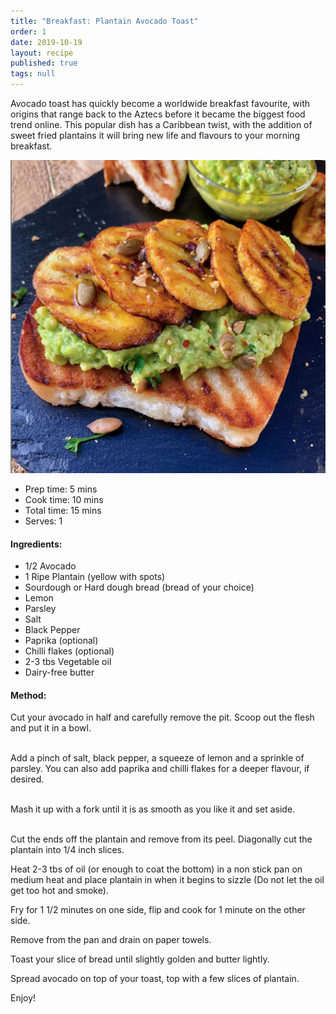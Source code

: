```yaml
---
title: "Breakfast: Plantain Avocado Toast"
order: 1
date: 2019-10-19
layout: recipe
published: true
tags: null
---
```

Avocado toast has quickly become a worldwide breakfast favourite, with origins that range back to the Aztecs before it became the biggest food trend online. This popular dish has a Caribbean twist, with the addition of sweet fried plantains it will bring new life and flavours to your morning breakfast.

![Image of toasted bread topped with mashed avocado, plantain and chilli flakes.](../uploads/plantainandavocadotoast.png "Plantain Avocado Toast")



* Prep time: 5 mins
* Cook time: 10 mins
* Total time: 15 mins
* Serves: 1



#### Ingredients: 

* 1/2 Avocado
* 1 Ripe Plantain (yellow with spots)
* Sourdough or Hard dough bread (bread of your choice)
* Lemon
* Parsley
* Salt
* Black Pepper
* Paprika (optional)
* Chilli flakes (optional)
* 2-3 tbs Vegetable oil
* Dairy-free butter



#### Method:

Cut your avocado in half and carefully remove the pit. Scoop out the flesh and put it in a bowl.

\
Add a pinch of salt, black pepper, a squeeze of lemon and a sprinkle of parsley. You can also add paprika and chilli flakes for a deeper flavour, if desired.

\
Mash it up with a fork until it is as smooth as you like it and set aside.

\
Cut the ends off the plantain and remove from its peel. Diagonally cut the plantain into 1/4 inch slices.

Heat 2-3 tbs of oil (or enough to coat the bottom) in a non stick pan on medium heat and place plantain in when it begins to sizzle (Do not let the oil get too hot and smoke).

Fry for 1 1/2 minutes on one side, flip and cook for 1 minute on the other side.

Remove from the pan and drain on paper towels.

Toast your slice of bread until slightly golden and butter lightly.

Spread avocado on top of your toast, top with a few slices of plantain.

Enjoy!